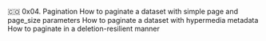 🇨🇴 0x04. Pagination
How to paginate a dataset with simple page and page_size parameters
How to paginate a dataset with hypermedia metadata
How to paginate in a deletion-resilient manner
